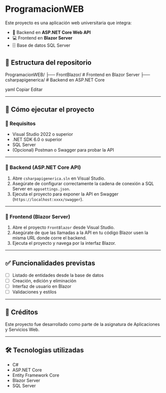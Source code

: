 # ProgramacionWEB

Este proyecto es una aplicación web universitaria que integra:

- 🔧 Backend en **ASP.NET Core Web API**
- 💻 Frontend en **Blazor Server**
- 🗄 Base de datos SQL Server

## 📁 Estructura del repositorio

ProgramacionWEB/
├── FrontBlazor/ # Frontend en Blazor Server
├── csharpapigenerica/ # Backend en ASP.NET Core

yaml
Copiar
Editar

---

## 🚀 Cómo ejecutar el proyecto

### 🔹 Requisitos

- Visual Studio 2022 o superior
- .NET SDK 6.0 o superior
- SQL Server
- (Opcional) Postman o Swagger para probar la API

---

### 🔹 Backend (ASP.NET Core API)

1. Abre `csharpapigenerica.sln` en Visual Studio.
2. Asegúrate de configurar correctamente la cadena de conexión a SQL Server en `appsettings.json`.
3. Ejecuta el proyecto para exponer la API en Swagger (`https://localhost:xxxx/swagger`).

---

### 🔹 Frontend (Blazor Server)

1. Abre el proyecto `FrontBlazor` desde Visual Studio.
2. Asegúrate de que las llamadas a la API en tu código Blazor usen la misma URL donde corre el backend.
3. Ejecuta el proyecto y navega por la interfaz Blazor.

---

## ✅ Funcionalidades previstas

- [ ] Listado de entidades desde la base de datos
- [ ] Creación, edición y eliminación
- [ ] Interfaz de usuario en Blazor
- [ ] Validaciones y estilos

---

## 🤝 Créditos

Este proyecto fue desarrollado como parte de la asignatura de Aplicaciones y Servicios Web.

---

## 🛠 Tecnologías utilizadas

- C#
- ASP.NET Core
- Entity Framework Core
- Blazor Server
- SQL Server
